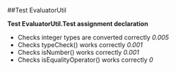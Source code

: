 ##Test EvaluatorUtil

**Test EvaluatorUtil.Test assignment declaration**
- Checks integer types are converted correctly *0.005* 
- Checks typeCheck() works correctly *0.001* 
- Checks isNumber() works correctly *0.001* 
- Checks isEqualityOperator() works correctly *0* 


